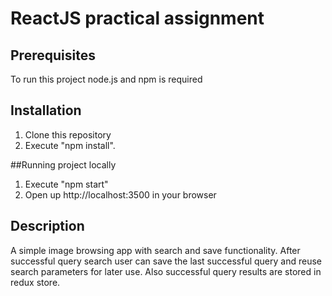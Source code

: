 # ReactJS practical assignment

## Prerequisites

To run this project node.js and npm is required

## Installation

1.  Clone this repository
2.  Execute "npm install".

##Running project locally

1. Execute "npm start"
2. Open up http://localhost:3500 in your browser

## Description

A simple image browsing app with search and save functionality. After successful query search user can save the last successful query and reuse search parameters for later use. Also successful query results are stored in redux store.
